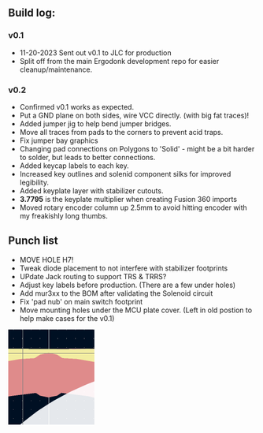 ## Build log:
### v0.1
* 11-20-2023 Sent out v0.1 to JLC for production
* Split off from the main Ergodonk development repo for easier cleanup/maintenance.

### v0.2
* Confirmed v0.1 works as expected.
* Put a GND plane on both sides, wire VCC directly. (with big fat traces)!
* Added jumper jig to help bend jumper bridges.
* Move all traces from pads to the corners to prevent acid traps.
* Fix jumper bay graphics
* Changing pad connections on Polygons to 'Solid' - might be a bit harder to solder, but leads to better connections.
* Added keycap labels to each key.
* Increased key outlines and solenid component silks for improved legibility.
* Added keyplate layer with stabilizer cutouts.
* **3.7795** is the keyplate multiplier when creating Fusion 360 imports
* Moved rotary encoder column up 2.5mm to avoid hitting encoder with my freakishly long thumbs.

## Punch list
* MOVE HOLE H7!
* Tweak diode placement to not interfere with stabilizer footprints
* UPdate Jack routing to support TRS & TRRS?
* Adjust key labels before production. (There are a few under holes)
* Add mur3xx to the BOM after validating the Solenoid circuit
* Fix 'pad nub' on main switch footprint
* Move mounting holes under the MCU plate cover. (Left in old postion to help make cases for the v0.1)

![pad nub](images/pad_nub.png)